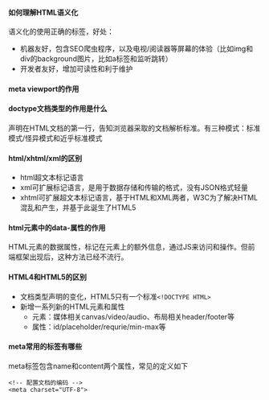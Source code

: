 #### 如何理解HTML语义化

语义化的使用正确的标签，好处：
- 机器友好，包含SEO爬虫程序，以及电视/阅读器等屏幕的体验（比如img和div的background图片，比如a标签和监听跳转）
- 开发者友好，增加可读性和利于维护

#### meta viewport的作用

#### doctype文档类型的作用是什么

声明在HTML文档的第一行，告知浏览器采取的文档解析标准。有三种模式：标准模式/怪异模式和近乎标准模式

#### html/xhtml/xml的区别

- html超文本标记语言
- xml可扩展标记语言，是用于数据存储和传输的格式，没有JSON格式轻量
- xhtml可扩展超文本标记语言，基于HTML和XML两者，W3C为了解决HTML混乱和产生，并基于此诞生了HTML5

#### html元素中的data-属性的作用

HTML元素的数据属性，标记在元素上的额外信息，通过JS来访问和操作。但前端框架出现后，这种方法已经不流行。

#### HTML4和HTML5的区别

- 文档类型声明的变化，HTML5只有一个标准`<!DOCTYPE HTML>`
- 新增一系列新的HTML元素和属性
  - 元素：媒体相关canvas/video/audio、布局相关header/footer等
  - 属性：id/placeholder/requrie/min-max等

#### meta常用的标签有哪些

meta标签包含name和content两个属性，常见的定义如下

```
<!-- 配置文档的编码 -->
<meta charset="UTF-8">


```